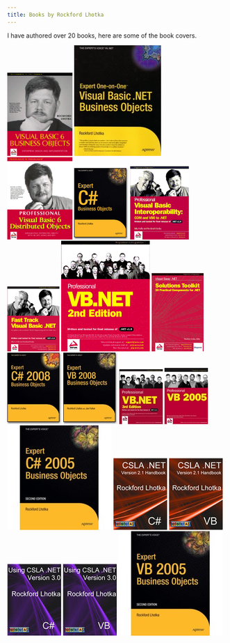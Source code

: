 ```yaml
---
title: Books by Rockford Lhotka
---
```


I have authored over 20 books, here are some of the book covers.

![](images/107X.gif)
![](images/145-3edition2.jpg)
![](images/2076.gif)
![](images/3448.gif)
![](images/5652.gif)
![](images/7124.gif)
![](images/7167.gif)
![](images/7396.gif)
![](images/10191.jpg)
![](images/16384.jpg)
![](images/59923.bmp)
![](images/0764575368.jpg)
![](images/cs2005.jpg)
![](images/csla21cscover-165.jpg)
![](images/csla21vbcover-165.jpg)
![](images/csla30cscover-165.jpg)
![](images/csla30vbcover-165.jpg)
![](images/vb2005.jpg)
